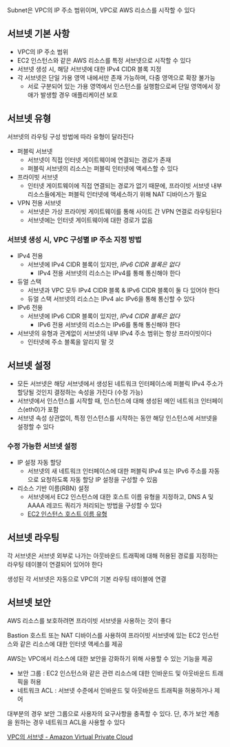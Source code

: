 Subnet은 VPC의 IP 주소 범위이며, VPC로 AWS 리소스를 시작할 수 있다

## 서브넷 기본 사항

- VPC의 IP 주소 범위
- EC2 인스턴스와 같은 AWS 리소스를 특정 서브넷으로 시작할 수 있다
- 서브넷 생성 시, 해당 서브넷에 대한 IPv4 CIDR 블록 지정
- 각 서브넷은 단일 가용 영역 내에서만 존재 가능하며, 다중 영역으로 확장 불가능
    - 서로 구분되어 있는 가용 영역에서 인스턴스를 실행함으로써 단일 영역에서 장애가 발생할 경우 애플리케이션 보호

## 서브넷 유형

서브넷의 라우팅 구성 방법에 따라 유형이 달라진다

- 퍼블릭 서브넷
    - 서브넷이 직접 인터넷 게이트웨이에 연결되는 경로가 존재
    - 퍼블릭 서브넷의 리소스는 퍼블릭 인터넷에 액세스할 수 있다
- 프라이빗 서브넷
    - 인터넷 게이트웨이에 직접 연결되는 경로가 없기 때문에, 프라이빗 서브넷 내부 리소스들에게는 퍼블릭 인터넷에 액세스하기 위해 NAT 디바이스가 필요
- VPN 전용 서브넷
    - 서브넷은 가상 프라이빗 게이트웨이를 통해 사이트 간 VPN 연결로 라우팅된다
    - 서브넷에는 인터넷 게이트웨이에 대한 경로가 없음

### 서브넷 생성 시, VPC 구성별 IP 주소 지정 방법

- IPv4 전용
    - 서브넷에 IPv4 CIDR 블록이 있지만, *IPv6 CIDR 블록은 없다*
        - IPv4 전용 서브넷의 리소스는 IPv4를 통해 통신해야 한다
- 듀얼 스택
    - 서브넷과 VPC 모두 IPv4 CIDR 블록 & IPv6 CIDR 블록이 둘 다 있어야 한다
    - 듀얼 스택 서브넷의 리소스는 IPv4 alc IPv6을 통해 통신할 수 있다
- IPv6 전용
    - 서브넷에 IPv6 CIDR 블록이 있지만, *IPv4 CIDR 블록은 없다*
        - IPv6 전용 서브넷의 리소스는 IPv6를 통해 통신해야 한다
- 서브넷의 유형과 관계없이 서브넷의 내부 IPv4 주소 범위는 항상 프라이빗이다
    - 인터넷에 주소 블록을 알리지 말 것
    

## 서브넷 설정
- 모든 서브넷은 해당 서브넷에서 생성된 네트워크 인터페이스에 퍼블릭 IPv4 주소가 할당될 것인지 결정하는 속성을 가진다 (수정 가능)
- 서브넷에서 인스턴스를 시작할 때, 인스턴스에 대해 생성된 메인 네트워크 인터페이스(eth0)가 포함
- 서브넷 속성 상관없이, 특정 인스턴스를 시작하는 동안 해당 인스턴스에 서브넷을 설정할 수 있다

### 수정 가능한 서브넷 설정

- IP 설정 자동 할당
    - 서브넷의 새 네트워크 인터페이스에 대한 퍼블릭 IPv4 또는 IPv6 주소를 자동으로 요청하도록 자동 할당 IP 설정을 구성할 수 있음
- 리소스 기반 이름(RBN) 설정
    - 서브넷에서 EC2 인스턴스에 대한 호스트 이름 유형을 지정하고, DNS A 및 AAAA 레코드 쿼리가 처리되는 방법을 구성할 수 있다
    - [EC2 인스턴스 호스트 이름 유형](https://docs.aws.amazon.com/AWSEC2/latest/UserGuide/ec2-instance-naming.html)

## 서브넷 라우팅

각 서브넷은 서브넷 외부로 나가는 아웃바운드 트래픽에 대해 허용된 경로를 지정하는 라우팅 테이블이 연결되어 있어야 한다

생성된 각 서브넷은 자동으로 VPC의 기본 라우팅 테이블에 연결

## 서브넷 보안

AWS 리소스를 보호하려면 프라이빗 서브넷을 사용하는 것이 좋다

Bastion 호스트 또는 NAT 디바이스를 사용하여 프라이빗 서브넷에 있는 EC2 인스턴스와 같은 리소스에 대한 인터넷 액세스를 제공

AWS는 VPC에서 리소스에 대한 보안을 강화하기 위해 사용할 수 있는 기능을 제공

- 보안 그룹 : EC2 인스턴스와 같은 관련 리소스에 대한 인바운드 및 아웃바운드 트래픽을 허용
- 네트워크 ACL : 서브넷 수준에서 인바운드 및 아웃바운드 트래픽을 허용하거나 제어

대부분의 경우 보안 그룹으로 사용자의 요구사항을 충족할 수 있다. 단,  추가 보안 계층을 원하는 경우 네트워크 ACL을 사용할 수 있다

[VPC의 서브넷 - Amazon Virtual Private Cloud](https://docs.aws.amazon.com/ko_kr/vpc/latest/userguide/configure-subnets.html)